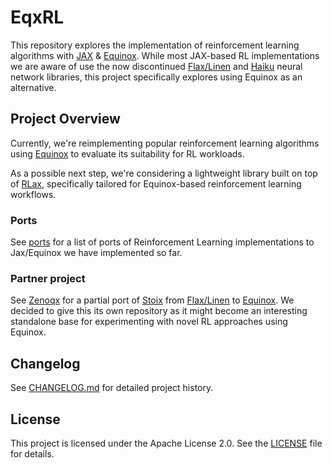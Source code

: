 # EqxRL

This repository explores the implementation of reinforcement learning algorithms with [JAX](https://github.com/jax-ml/jax) & [Equinox](https://github.com/patrick-kidger/equinox). While most JAX-based RL implementations we are aware of use the now discontinued [Flax/Linen](https://flax-linen.readthedocs.io/en/latest/) and [Haiku](https://github.com/google-deepmind/dm-haiku) neural network libraries, this project specifically explores using Equinox as an alternative.

## Project Overview

Currently, we're reimplementing popular reinforcement learning algorithms using [Equinox](https://github.com/patrick-kidger/equinox) to evaluate its suitability for RL workloads.

As a possible next step, we're considering a lightweight library built on top of [RLax](https://github.com/google-deepmind/rlax), specifically tailored for Equinox-based reinforcement learning workflows.

### Ports

See [ports](./ports.md) for a list of ports of Reinforcement Learning implementations to Jax/Equinox we have implemented so far.

### Partner project

See [Zenoqx](https://github.com/dorjeduck/zenoqx) for a partial port of [Stoix](https://github.com/EdanToledo/Stoix) from [Flax/Linen](https://flax-linen.readthedocs.io/en/latest/) to [Equinox](https://github.com/patrick-kidger/equinox). We decided to give this its own repository as it might become an interesting standalone base for experimenting with novel RL approaches using Equinox.

## Changelog

See [CHANGELOG.md](./CHANGELOG.md) for detailed project history.

## License

This project is licensed under the Apache License 2.0. See the [LICENSE](./LICENSE) file for details.
